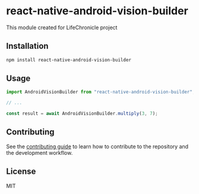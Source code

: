 # react-native-android-vision-builder

This module created for LifeChronicle project

## Installation

```sh
npm install react-native-android-vision-builder
```

## Usage

```js
import AndroidVisionBuilder from "react-native-android-vision-builder";

// ...

const result = await AndroidVisionBuilder.multiply(3, 7);
```

## Contributing

See the [contributing guide](CONTRIBUTING.md) to learn how to contribute to the repository and the development workflow.

## License

MIT
